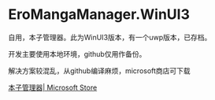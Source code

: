 # EroMangaManager.WinUI3



自用，本子管理器。此为WinUI3版本，有一个uwp版本，已存档。



开发主要使用本地环境，github仅用作备份。

解决方案较混乱，从github编译麻烦，microsoft商店可下载



[本子管理器| Microsoft Store](https://apps.microsoft.com/detail/9N7C8ZDQ1TJ8?hl=zh-cn&gl=CN&ocid=pdpshare)
